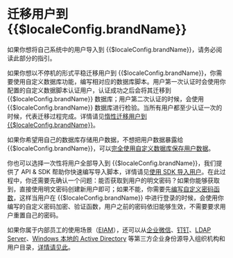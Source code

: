 # 迁移用户到 {{$localeConfig.brandName}}

<LastUpdated/>

如果你想将自己系统中的用户导入到 {{$localeConfig.brandName}}，请务必阅读此部分的指引。

如果你想以不停机的形式平稳迁移用户到 {{$localeConfig.brandName}}，你需要使用自定义数据库功能，编写相对应的数据库脚本。用户第一次认证时会使用你配置的自定义数据脚本认证用户，认证成功之后会将其迁移到 {{$localeConfig.brandName}} 数据库；用户第二次认证的时候，会使用 {{$localeConfig.brandName}} 数据库进行检验。当所有用户都至少认证一次的时候，代表迁移过程完成。详情请见[惰性迁移用户到 {{$localeConfig.brandName}}](/guides/database-connection/lazy-migration.md)。

如果你希望用自己的数据库存储用户数据，不想把用户数据暴露给 {{$localeConfig.brandName}}，可以[完全使用自定义数据库保存用户数据](/guides/database-connection/custom-user-store.md)。

你也可以选择一次性将用户全部导入到 {{$localeConfig.brandName}}，我们提供了 API & SDK 帮助你快速编写导入脚本，详情请见[使用 SDK 导入用户](./use-api.md)。在此过程中，你还需要先确认一个问题：能否获取到用户的明文密码？如果你能够获取到，直接使用明文密码创建新用户即可；如果不能，你需要先[编写自定义密码函数](/guides/migrations/custom-password-script/)，这样当用户在 {{$localeConfig.brandName}} 中进行登录的时候，会使用你编写的自定义密码加密、验证函数，用户之前的密码依旧能够生效，不需要要求用户重置自己的密码。

如果你属于内部员工的使用场景（[EIAM](/concepts/ciam-and-eiam.md)），还可以从[企业微信](https://work.weixin.qq.com/)、[钉钉](https://oa.dingtalk.com)、[LDAP Server](https://www.openldap.org/)、[Windows 本地的 Active Directory](https://en.wikipedia.org/wiki/Active_Directory) 等第三方企业身份源导入组织机构和用户目录，[详情请见此](./import-from-third-party-identity-provider/README.md)。
